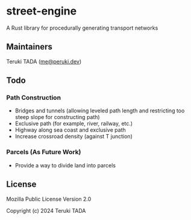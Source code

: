 
# street-engine

A Rust library for procedurally generating transport networks

## Maintainers

Teruki TADA (me@peruki.dev)

## Todo

### Path Construction

 - Bridges and tunnels (allowing leveled path length and restricting too steep slope for constructing path)
 - Exclusive path (for example, river, railway, etc.)
 - Highway along sea coast and exclusive path
 - Increase crossroad density (against T junction)

### Parcels (As Future Work)

 - Provide a way to divide land into parcels

## License

Mozilla Public License Version 2.0

Copyright (c) 2024 Teruki TADA